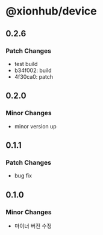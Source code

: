 # @xionhub/device

## 0.2.6

### Patch Changes

- test build
- b34f002: build
- 4f30ca0: patch

## 0.2.0

### Minor Changes

- minor version up

## 0.1.1

### Patch Changes

- bug fix

## 0.1.0

### Minor Changes

- 마이너 버전 수정
